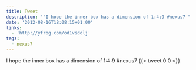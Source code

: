```yaml
---
title: Tweet
description: '"I hope the inner box has a dimension of 1:4:9 #nexus7 "'
date: '2012-08-16T18:08:15+01:00'
links:
  - 'http://yfrog.com/od1vsdolj'
tags:
  - nexus7
---
```

I hope the inner box has a dimension of 1:4:9 #nexus7 
      {{< tweet 0 0 >}}
    
